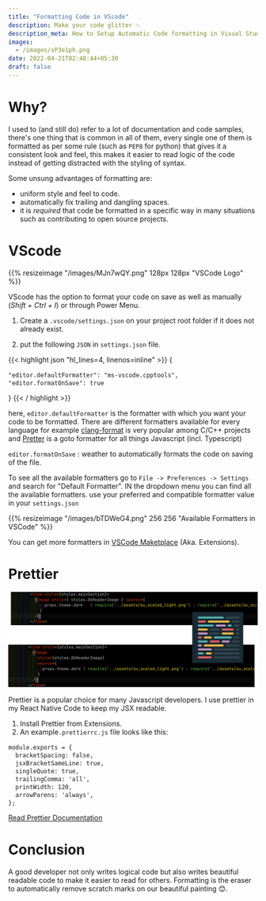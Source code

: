 ```yaml
---
title: "Formatting Code in VScode"
description: Make your code glitter ✨
description_meta: How to Setup Automatic Code formatting in Visual Studio Code (per project). Introduction to Prettier for Javascript.
images:
  - /images/sP3e1ph.png
date: 2022-04-21T02:48:44+05:30
draft: false
---
```



# Why?

I used to (and still do) refer to a lot of documentation and code samples, there's one thing that is common in all of them, every single one of them is formatted as per some rule (such as `PEP8` for python) that gives it a consistent look and feel, this makes it easier to read logic of the code instead of getting distracted with the styling of syntax.

Some unsung advantages of formatting are:

* uniform style and feel to code.
* automatically fix trailing and dangling spaces.
* it is *required* that code be formatted in a specific way in many situations such as contributing to open source projects.

# VScode


{{% resizeimage "/images/MJn7wQY.png" 128px 128px "VSCode Logo" %}}


VScode has the option to format your code on save as well as manually (*Shift + Ctrl + I*) or through Power Menu.

1. Create a `.vscode/settings.json` on your project root folder if it does not already exist.

2. put the following `JSON` in `settings.json` file.

{{< highlight json "hl_lines=4, linenos=inline" >}}
{

    "editor.defaultFormatter": "ms-vscode.cpptools",
    "editor.formatOnSave": true

}
{{< / highlight >}}


here, `editor.defaultFormatter` is the formatter with which you want your code to be formatted. There are different formatters available for every language for example [clang-format](https://clang.llvm.org/docs/ClangFormat.html) is very popular among C/C++ projects and [Pretter](https://prettier.io/) is a goto formatter for all things Javascript (incl. Typescript)

`editor.formatOnSave` : weather to automatically formats the code on saving of the file.

To see all the available formatters go to `File -> Preferences -> Settings` and search for "Default Formatter". IN the dropdown menu you can find all the available formatters. use your preferred and compatible formatter value in your `settings.json`

{{% resizeimage "/images/bTDWeG4.png" 256 256 "Available Formatters in VSCode" %}}

You can get more formatters in [VSCode Maketplace](https://marketplace.visualstudio.com/vscode) (Aka. Extensions).

# Prettier

![](/images/sP3e1ph.png "Prettier Formatting")

Prettier is a popular choice for many Javascript developers. I use prettier in my React Native Code to keep my JSX readable.

1. Install Prettier from Extensions.
2. An example`.prettierrc.js` file looks like this:
```
module.exports = {
  bracketSpacing: false,
  jsxBracketSameLine: true,
  singleQuote: true,
  trailingComma: 'all',
  printWidth: 120,
  arrowParens: 'always',
};
```

[Read Prettier Documentation](https://prettier.io/docs/en/index.html)

# Conclusion

A good developer not only writes logical code but also writes beautiful readable code to make it easier to read for others. Formatting is the eraser to automatically remove scratch marks on our beautiful painting 😊.